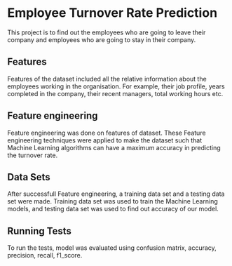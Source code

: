 
# Employee Turnover Rate Prediction
This project is to find out the employees who are going to leave their company and employees who are going to stay in their company.


## Features

Features of the dataset included all the relative information about the employees working in the organisation.
For example, their job profile, years completed in the company, their recent managers, total working hours etc.


## Feature engineering

Feature engineering was done on features of dataset. These Feature engineering techniques were applied to make the dataset such that Machine Learning algorithms can have a maximum accuracy in predicting the turnover rate.


## Data Sets
After successfull Feature engineering, a training data set and a testing data set were made.
Training data set was used to train the Machine Learning models, and testing data set was used to find out accuracy of our model.
## Running Tests
To run the tests, model was evaluated using confusion matrix, accuracy, precision, recall, f1_score.

